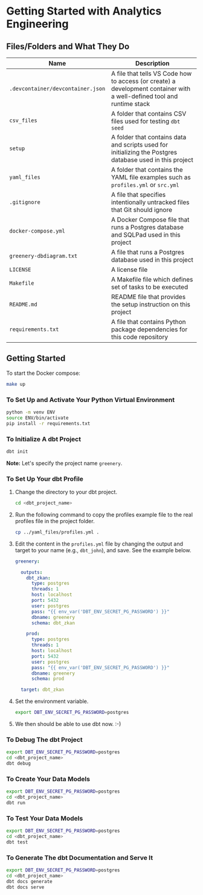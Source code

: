 # Getting Started with Analytics Engineering

## Files/Folders and What They Do

| Name | Description |
| - | - |
| `.devcontainer/devcontainer.json` | A file that tells VS Code how to access (or create) a development container with a well-defined tool and runtime stack |
| `csv_files` | A folder that contains CSV files used for testing `dbt seed` |
| `setup` | A folder that contains data and scripts used for initializing the Postgres database used in this project |
| `yaml_files` | A folder that contains the YAML file examples such as `profiles.yml` or `src.yml` |
| `.gitignore` | A file that specifies intentionally untracked files that Git should ignore |
| `docker-compose.yml` | A Docker Compose file that runs a Postgres database and SQLPad used in this project |
| `greenery-dbdiagram.txt` | A file that runs a Postgres database used in this project |
| `LICENSE` | A license file |
| `Makefile` | A Makefile file which defines set of tasks to be executed |
| `README.md` | README file that provides the setup instruction on this project |
| `requirements.txt` | A file that contains Python package dependencies for this code repository |

## Getting Started

To start the Docker compose:

```sh
make up
```

### To Set Up and Activate Your Python Virtual Environment

```bash
python -m venv ENV
source ENV/bin/activate
pip install -r requirements.txt
```

### To Initialize A dbt Project

```bash
dbt init
```

**Note:** Let's specify the project name `greenery`.

### To Set Up Your dbt Profile

1. Change the directory to your dbt project.

    ```bash
    cd <dbt_project_name>
    ```

1. Run the following command to copy the profiles example file to the real
   profiles file in the project folder.

    ```bash
    cp ../yaml_files/profiles.yml .
    ```

1. Edit the content in the `profiles.yml` file by changing the output and
   target to your name (e.g., `dbt_john`), and save. See the example below.

    ```yaml
    greenery:

      outputs:
        dbt_zkan:
          type: postgres
          threads: 1
          host: localhost
          port: 5432
          user: postgres
          pass: "{{ env_var('DBT_ENV_SECRET_PG_PASSWORD') }}"
          dbname: greenery
          schema: dbt_zkan

        prod:
          type: postgres
          threads: 1
          host: localhost
          port: 5432
          user: postgres
          pass: "{{ env_var('DBT_ENV_SECRET_PG_PASSWORD') }}"
          dbname: greenery
          schema: prod

      target: dbt_zkan
    ```

1. Set the environment variable.

    ```bash
    export DBT_ENV_SECRET_PG_PASSWORD=postgres
    ```

1. We then should be able to use dbt now. :-)

### To Debug The dbt Project

```bash
export DBT_ENV_SECRET_PG_PASSWORD=postgres
cd <dbt_project_name>
dbt debug
```

### To Create Your Data Models

```bash
export DBT_ENV_SECRET_PG_PASSWORD=postgres
cd <dbt_project_name>
dbt run
```

### To Test Your Data Models

```bash
export DBT_ENV_SECRET_PG_PASSWORD=postgres
cd <dbt_project_name>
dbt test
```

### To Generate The dbt Documentation and Serve It

```bash
export DBT_ENV_SECRET_PG_PASSWORD=postgres
cd <dbt_project_name>
dbt docs generate
dbt docs serve
```
